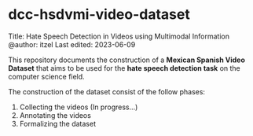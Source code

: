 # dcc-hsdvmi-video-dataset
Title: Hate Speech Detection in Videos using Multimodal Information
@author: itzel
Last edited: 2023-06-09

This repository documents the construction of a **Mexican Spanish Video Dataset** that aims to be used for the **hate speech detection task** on the computer science field.

The construction of the dataset consist of the follow phases:
1. Collecting the videos (In progress...)
2. Annotating the videos
3. Formalizing the dataset
